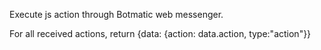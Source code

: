 Execute js action through Botmatic web messenger.

For all received actions, return {data: {action: data.action, type:"action"}}
